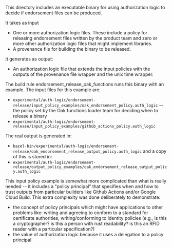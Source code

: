 This directory includes an executable binary for using authorization logic to decide if endorsement files can be produced.

It takes as input 

- One or more authorization logic files. These include a policy for releasing endorsement files written by the product team and zero or more other authorization logic files that might implement libraries.
- A provenance file for building the binary to be released.

It generates as output:
 - An authorization logic file that extends the input policies with the outputs of the provenance file wrapper and the unix time wrapper.

The build rule endorsement_release_oak_functions runs this binary with an example. The input files for this example are:
 - `experimental/auth-logic/endorsement-release/input_policy_examples/oak_endorsement_policy.auth_logic` -- the policy set by the Oak functions loader team for deciding when to release a binary
 - `experimental/auth-logic/endorsement-release/input_policy_examples/github_actions_policy.auth_logic`

The real output is generated in:
 - `bazel-bin/experimental/auth-logic/endorsement-release/oak_endorsement_release_output_policy.auth_logic`
and a copy of this is stored in:
 - `experimental/auth-logic/endorsement-release/output_policy_examples/oak_endorsement_release_output_policy.auth_logic`

This input policy example is somewhat more complicated than what is really needed -- it includes a "policy principal" that specifies when and how to trust outputs from particular builders like Github Actions and/or Google Cloud Build. This extra complexity was done deliberately to demonstrate:
 - the concept of policy principals which might have applications to other problems like: writing and agreeing to conform to a standard for certificate authorities, writing/conforming to identity policies (e.g., is this a cryptographer? is this a person with rust readability? is this an RFID reader with a particular specification?)
 - the value of authorization logic because it uses a delegation to a policy principal